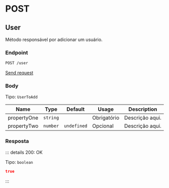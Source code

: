 # POST

## User

Método responsável por adicionar um usuário.

### Endpoint

```sh
POST /user
```

[Send request](https://hopp.sh/r/ikyHoc3Ey7wq '/user')

### Body

Tipo: `UserToAdd`

| Name        | Type     | Default     | Usage       | Description     |
| ----------- | -------- | ----------- | ----------- | --------------- |
| propertyOne | `string` |             | Obrigatório | Descrição aqui. |
| propertyTwo | `number` | `undefined` | Opcional    | Descrição aqui. |

### Resposta

::: details 200: OK

Tipo: `boolean`

```json
true
```

:::
